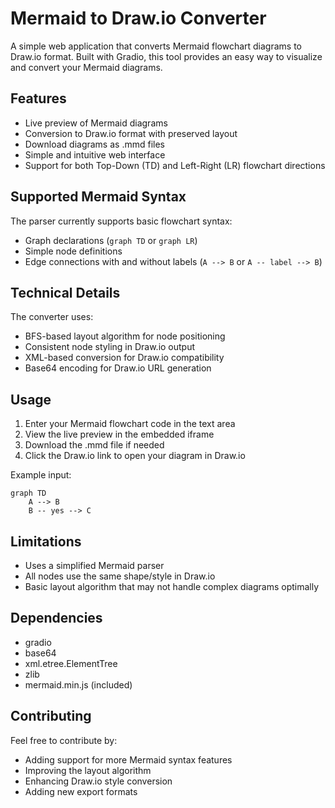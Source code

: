 # Mermaid to Draw.io Converter

A simple web application that converts Mermaid flowchart diagrams to Draw.io format. Built with Gradio, this tool provides an easy way to visualize and convert your Mermaid diagrams.

## Features

- Live preview of Mermaid diagrams
- Conversion to Draw.io format with preserved layout
- Download diagrams as .mmd files
- Simple and intuitive web interface
- Support for both Top-Down (TD) and Left-Right (LR) flowchart directions

## Supported Mermaid Syntax

The parser currently supports basic flowchart syntax:
- Graph declarations (`graph TD` or `graph LR`)
- Simple node definitions
- Edge connections with and without labels (`A --> B` or `A -- label --> B`)

## Technical Details

The converter uses:
- BFS-based layout algorithm for node positioning
- Consistent node styling in Draw.io output
- XML-based conversion for Draw.io compatibility
- Base64 encoding for Draw.io URL generation

## Usage

1. Enter your Mermaid flowchart code in the text area
2. View the live preview in the embedded iframe
3. Download the .mmd file if needed
4. Click the Draw.io link to open your diagram in Draw.io

Example input:
```
graph TD
    A --> B
    B -- yes --> C
```

## Limitations

- Uses a simplified Mermaid parser
- All nodes use the same shape/style in Draw.io
- Basic layout algorithm that may not handle complex diagrams optimally

## Dependencies

- gradio
- base64
- xml.etree.ElementTree
- zlib
- mermaid.min.js (included)

## Contributing

Feel free to contribute by:
- Adding support for more Mermaid syntax features
- Improving the layout algorithm
- Enhancing Draw.io style conversion
- Adding new export formats
